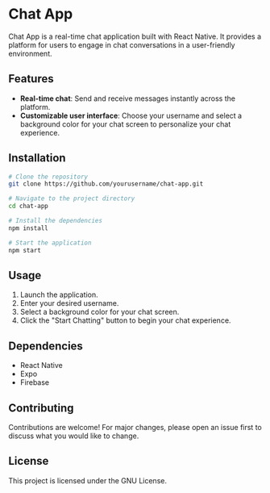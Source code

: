 # Chat App

Chat App is a real-time chat application built with React Native. It provides a platform for users to engage in chat conversations in a user-friendly environment.

## Features

- **Real-time chat**: Send and receive messages instantly across the platform.
- **Customizable user interface**: Choose your username and select a background color for your chat screen to personalize your chat experience.

## Installation

```bash
# Clone the repository
git clone https://github.com/yourusername/chat-app.git

# Navigate to the project directory
cd chat-app

# Install the dependencies
npm install

# Start the application
npm start
```

## Usage

1. Launch the application.
2. Enter your desired username.
3. Select a background color for your chat screen.
4. Click the "Start Chatting" button to begin your chat experience.

## Dependencies

- React Native
- Expo
- Firebase

## Contributing

Contributions are welcome! For major changes, please open an issue first to discuss what you would like to change.

## License

This project is licensed under the GNU License.
